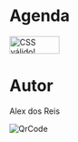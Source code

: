 # Agenda
<p>
    <a href="http://jigsaw.w3.org/css-validator/check/referer">
        <img style="border:0;width:88px;height:31px"
            src="http://jigsaw.w3.org/css-validator/images/vcss"
            alt="CSS válido!" />
    </a>
</p>

# Autor
Alex dos Reis

![QrCode](https://github.com/Alexreys84/agenda/assets/129780074/1a99863d-c8d5-40bf-bced-7ad85e674bfd)

